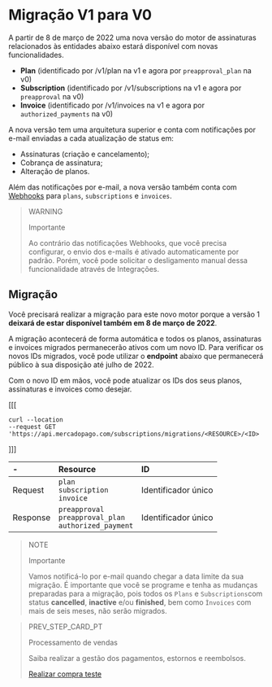 # Migração V1 para V0 

A partir de 8 de março de 2022 uma nova versão do motor de assinaturas relacionados às entidades abaixo estará disponível com novas funcionalidades. 

* **Plan** (identificado por /v1/plan na v1 e agora por `preapproval_plan` na v0)
* **Subscription** (identificado por /v1/subscriptions na v1 e agora por `preapproval` na v0)
* **Invoice** (identificado por /v1/invoices na v1 e agora por `authorized_payments` na v0)

A nova versão tem uma arquitetura superior e conta com notificações por e-mail enviadas a cada atualização de status em:

* Assinaturas (criação e cancelamento);
* Cobrança de assinatura;
* Alteração de planos. 

Além das notificações por e-mail, a nova versão também conta com [Webhooks](/developers/pt/guides/additional-content/notifications/webhooks/webhooks) para `plans`, `subscriptions` e `invoices`.

> WARNING
> 
> Importante
> 
> Ao contrário das notificações Webhooks, que você precisa configurar, o envio dos e-mails é ativado automaticamente por padrão. Porém, você pode solicitar o desligamento manual dessa funcionalidade através de Integrações.

## Migração

Você precisará realizar a migração para este novo motor porque a versão 1 **deixará de estar disponível também em 8 de março de 2022**.

A migração acontecerá de forma automática e todos os planos, assinaturas e invoices migrados permanecerão ativos com um novo ID. Para verificar os novos IDs migrados, você pode utilizar o **endpoint** abaixo que permanecerá público à sua disposição até julho de 2022. 

Com o novo ID em mãos, você pode atualizar os IDs dos seus planos, assinaturas e invoices como desejar. 

[[[
```curl
curl --location 
--request GET 'https://api.mercadopago.com/subscriptions/migrations/<RESOURCE>/<ID>
```
]]]

| - | Resource | ID |
| :--- | :--- | :--- |
| Request | `plan` <br/> `subscription` <br/> `invoice` | Identificador único |
| Response | `preapproval` <br/> `preapproval_plan` <br/> `authorized_payment`| Identificador único |

> NOTE
> 
> Importante
> 
> Vamos notificá-lo por e-mail quando chegar a data limite da sua migração. É importante que você se programe e tenha as mudanças preparadas para a migração, pois todos os `Plans` e `Subscriptions`com status **cancelled**, **inactive** e/ou **finished**, bem como `Ìnvoices` com mais de seis meses, não serão migrados. 

> PREV_STEP_CARD_PT 
>
> Processamento de vendas
>
> Saiba realizar a gestão dos pagamentos, estornos e reembolsos.
>
> [Realizar compra teste](/developers/pt/docs/subscriptions/production-mode/sales-processing/cancellations-and-refunds)